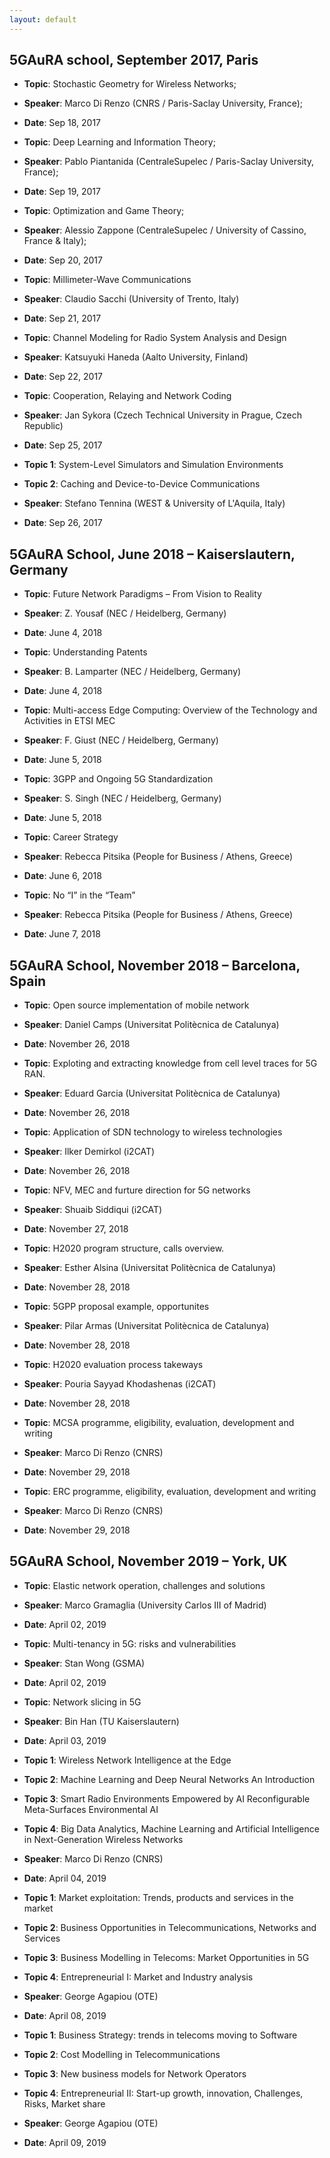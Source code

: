 ```yaml
---
layout: default
---
```


## 5GAuRA school, September 2017, Paris

- **Topic**: Stochastic Geometry for Wireless Networks;
- **Speaker**: Marco Di Renzo (CNRS / Paris-Saclay University, France);
- **Date**: Sep 18, 2017 


- **Topic**: Deep Learning and Information Theory;
- **Speaker**: Pablo Piantanida (CentraleSupelec / Paris-Saclay University, France);
- **Date**: Sep 19, 2017

- **Topic**: Optimization and Game Theory;
- **Speaker**: Alessio Zappone (CentraleSupelec / University of Cassino, France & Italy);
- **Date**: Sep 20, 2017

- **Topic**: Millimeter-Wave Communications
- **Speaker**: Claudio Sacchi (University of Trento, Italy)
- **Date**: Sep 21, 2017

- **Topic**: Channel Modeling for Radio System Analysis and Design
- **Speaker**: Katsuyuki Haneda (Aalto University, Finland)
- **Date**: Sep 22, 2017

- **Topic**: Cooperation, Relaying and Network Coding
- **Speaker**: Jan Sykora (Czech Technical University in Prague, Czech Republic)
- **Date**: Sep 25, 2017

- **Topic 1**: System-Level Simulators and Simulation Environments
- **Topic 2**: Caching and Device-to-Device Communications
- **Speaker**: Stefano Tennina (WEST & University of L'Aquila, Italy)
- **Date**: Sep 26, 2017


## 5GAuRA School, June 2018 – Kaiserslautern, Germany

- **Topic**: Future Network Paradigms – From Vision to Reality
- **Speaker**: Z. Yousaf (NEC / Heidelberg, Germany)
- **Date**: June 4, 2018

- **Topic**: Understanding Patents
- **Speaker**: B. Lamparter (NEC / Heidelberg, Germany)
- **Date**: June 4, 2018

- **Topic**: Multi-access Edge Computing: Overview of the Technology and Activities in ETSI MEC
- **Speaker**: F. Giust (NEC / Heidelberg, Germany)
- **Date**: June 5, 2018

- **Topic**: 3GPP and Ongoing 5G Standardization
- **Speaker**: S. Singh (NEC / Heidelberg, Germany)
- **Date**: June 5, 2018

- **Topic**: Career Strategy
- **Speaker**: Rebecca Pitsika (People for Business / Athens, Greece)
- **Date**: June 6, 2018

- **Topic**: No “I” in the “Team”
- **Speaker**: Rebecca Pitsika (People for Business / Athens, Greece)
- **Date**: June 7, 2018

## 5GAuRA School, November 2018 – Barcelona, Spain

- **Topic**: Open source implementation of mobile network
- **Speaker**: Daniel Camps (Universitat Politècnica de Catalunya)
- **Date**: November 26, 2018

- **Topic**: Exploting and extracting knowledge from cell level traces for 5G RAN.
- **Speaker**: Eduard Garcia (Universitat Politècnica de Catalunya)
- **Date**: November 26, 2018

- **Topic**: Application of SDN technology to wireless technologies
- **Speaker**: Ilker Demirkol (i2CAT)
- **Date**: November 26, 2018

- **Topic**: NFV, MEC and furture direction for 5G networks
- **Speaker**: Shuaib  Siddiqui (i2CAT)
- **Date**: November 27, 2018

- **Topic**: H2020 program structure, calls overview.
- **Speaker**: Esther  Alsina (Universitat Politècnica de Catalunya)
- **Date**: November 28, 2018

- **Topic**: 5GPP proposal example, opportunites
- **Speaker**: Pilar Armas (Universitat Politècnica de Catalunya)
- **Date**: November 28, 2018

- **Topic**: H2020 evaluation process takeways
- **Speaker**: Pouria Sayyad Khodashenas (i2CAT)
- **Date**: November 28, 2018

- **Topic**: MCSA programme, eligibility, evaluation, development and writing
- **Speaker**: Marco Di Renzo (CNRS)
- **Date**: November 29, 2018

- **Topic**: ERC programme, eligibility, evaluation, development and writing
- **Speaker**: Marco Di Renzo (CNRS)
- **Date**: November 29, 2018

## 5GAuRA School, November 2019 – York, UK

- **Topic**: Elastic network operation, challenges and solutions
- **Speaker**: Marco Gramaglia (University Carlos III of Madrid)
- **Date**: April 02, 2019

- **Topic**: Multi-tenancy in 5G: risks and vulnerabilities
- **Speaker**: Stan Wong (GSMA)
- **Date**: April 02, 2019

- **Topic**: Network slicing in 5G
- **Speaker**: Bin Han (TU Kaiserslautern)
- **Date**: April 03, 2019

- **Topic 1**: Wireless Network Intelligence at the Edge
- **Topic 2**: Machine Learning and Deep Neural Networks An Introduction
- **Topic 3**: Smart Radio Environments Empowered by AI Reconfigurable Meta-Surfaces Environmental AI
- **Topic 4**: Big Data Analytics, Machine Learning and Artificial Intelligence in Next-Generation Wireless Networks
- **Speaker**: Marco Di Renzo (CNRS)
- **Date**: April 04, 2019

- **Topic 1**: Market exploitation: Trends, products and services in the market 
- **Topic 2**: Business Opportunities in Telecommunications, Networks and Services
- **Topic 3**: Business Modelling in Telecoms: Market Opportunities in 5G
- **Topic 4**: Entrepreneurial I: Market and Industry analysis
- **Speaker**: George Agapiou (OTE)
- **Date**: April 08, 2019

- **Topic 1**: Business Strategy: trends in telecoms moving to Software 
- **Topic 2**: Cost Modelling in Telecommunications 
- **Topic 3**: New business models for Network Operators 
- **Topic 4**: Entrepreneurial II: Start-up growth, innovation, Challenges, Risks, Market share
- **Speaker**: George Agapiou (OTE)
- **Date**: April 09, 2019
